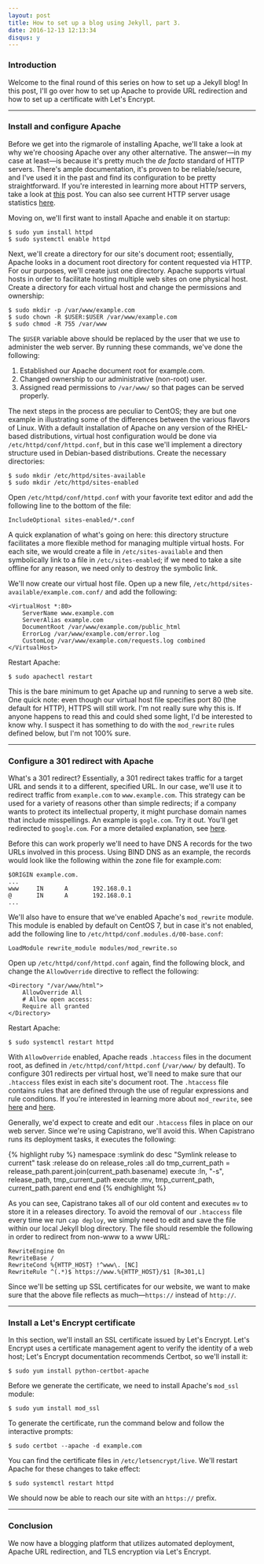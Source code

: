 ```yaml
---
layout: post
title: How to set up a blog using Jekyll, part 3.
date: 2016-12-13 12:13:34
disqus: y
---
```


### Introduction

Welcome to the final round of this series on how to set up a Jekyll blog! In this post, I'll go over how to set up Apache to provide URL redirection and how to set up a certificate with Let's Encrypt.

---

### Install and configure Apache

Before we get into the rigmarole of installing Apache, we'll take a look at why we're choosing Apache over any other alternative. The answer—in my case at least—is because it's pretty much the *de facto* standard of HTTP servers. There's ample documentation, it's proven to be reliable/secure, and I've used it in the past and find its configuration to be pretty straightforward. If you're interested in learning more about HTTP servers, take a look at [this](https://opensource.com/business/16/8/top-5-open-source-web-servers) post. You can also see current HTTP server usage statistics [here](https://w3techs.com/technologies/overview/web_server/all).

Moving on, we'll first want to install Apache and enable it on startup:

```
$ sudo yum install httpd
$ sudo systemctl enable httpd
```

Next, we'll create a directory for our site's document root; essentially, Apache looks in a document root directory for content requested via HTTP. For our purposes, we'll create just one directory. Apache supports virtual hosts in order to facilitate hosting multiple web sites on one physical host. Create a directory for each virtual host and change the permissions and ownership:

```
$ sudo mkdir -p /var/www/example.com
$ sudo chown -R $USER:$USER /var/www/example.com
$ sudo chmod -R 755 /var/www
```

The `$USER` variable above should be replaced by the user that we use to administer the web server. By running these commands, we've done the following:

1. Established our Apache document root for example.com.
2. Changed ownership to our administrative (non-root) user.
3. Assigned read permissions to `/var/www/` so that pages can be served properly.

The next steps in the process are peculiar to CentOS; they are but one example in illustrating some of the differences between the various flavors of Linux. With a default installation of Apache on any version of the RHEL-based distributions, virtual host configuration would be done via `/etc/httpd/conf/httpd.conf`, but in this case we'll implement a directory structure used in Debian-based distributions. Create the necessary directories:

```
$ sudo mkdir /etc/httpd/sites-available
$ sudo mkdir /etc/httpd/sites-enabled
```

Open `/etc/httpd/conf/httpd.conf` with your favorite text editor and add the following line to the bottom of the file:

```
IncludeOptional sites-enabled/*.conf
```

A quick explanation of what's going on here: this directory structure facilitates a more flexible method for managing multiple virtual hosts. For each site, we would create a file in `/etc/sites-available` and then symbolically link to a file in `/etc/sites-enabled`; if we need to take a site offline for any reason, we need only to destroy the symbolic link.

We'll now create our virtual host file. Open up a new file, `/etc/httpd/sites-available/example.com.conf/` and add the following:

```
<VirtualHost *:80>
    ServerName www.example.com
    ServerAlias example.com
    DocumentRoot /var/www/example.com/public_html
    ErrorLog /var/www/example.com/error.log
    CustomLog /var/www/example.com/requests.log combined
</VirtualHost>
```

Restart Apache:

```
$ sudo apachectl restart
```

This is the bare minimum to get Apache up and running to serve a web site. One quick note: even though our virtual host file specifies port 80 (the default for HTTP), HTTPS will still work. I'm not really sure why this is. If anyone happens to read this and could shed some light, I'd be interested to know why. I suspect it has something to do with the `mod_rewrite` rules defined below, but I'm not 100% sure.

---

### Configure a 301 redirect with Apache

What's a 301 redirect? Essentially, a 301 redirect takes traffic for a target URL and sends it to a different, specified URL. In our case, we'll use it to redirect traffic from `example.com` to `www.example.com`. This strategy can be used for a variety of reasons other than simple redirects; if a company wants to protect its intellectual property, it might purchase domain names that include misspellings. An example is `gogle.com`. Try it out. You'll get redirected to `google.com`. For a more detailed explanation, see [here](https://en.wikipedia.org/wiki/HTTP_301).

Before this can work properly we'll need to have DNS A records for the two URLs involved in this process. Using BIND DNS as an example, the records would look like the following within the zone file for example.com:

```
$ORIGIN example.com.
...
www		IN		A		192.168.0.1
@		IN		A		192.168.0.1
...
```

We'll also have to ensure that we've enabled Apache's `mod_rewrite` module. This module is enabled by default on CentOS 7, but in case it's not enabled, add the following line to `/etc/httpd/conf.modules.d/00-base.conf`:

```
LoadModule rewrite_module modules/mod_rewrite.so
```

Open up `/etc/httpd/conf/httpd.conf` again, find the following block, and change the `AllowOverride` directive to reflect the following:

```
<Directory "/var/www/html">
    AllowOverride All
    # Allow open access:
    Require all granted
</Directory>
```

Restart Apache:

```
$ sudo systemctl restart httpd
```

With `AllowOverride` enabled, Apache reads `.htaccess` files in the document root, as defined in `/etc/httpd/conf/httpd.conf` (`/var/www/` by default). To configure 301 redirects per virtual host, we'll need to make sure that our `.htaccess` files exist in each site's document root. The `.htaccess` file contains rules that are defined through the use of regular expressions and rule conditions. If you're interested in learning more about `mod_rewrite`, see [here](http://httpd.apache.org/docs/current/mod/mod_rewrite.html) and [here](http://httpd.apache.org/docs/current/mod/mod_rewrite.html). 

Generally, we'd expect to create and edit our `.htaccess` files in place on our web server. Since we're using Capistrano, we'll avoid this. When Capistrano runs its deployment tasks, it executes the following:

{% highlight ruby %}
namespace :symlink do
  desc "Symlink release to current"
  task :release do
    on release_roles :all do
      tmp_current_path = release_path.parent.join(current_path.basename)
      execute :ln, "-s", release_path, tmp_current_path
      execute :mv, tmp_current_path, current_path.parent
    end
  end
{% endhighlight %}

As you can see, Capistrano takes all of our old content and executes `mv` to store it in a releases directory. To avoid the removal of our `.htaccess` file every time we run `cap deploy`, we simply need to edit and save the file within our local Jekyll blog directory. The file should resemble the following in order to redirect from non-www to a www URL:

```
RewriteEngine On
RewriteBase /
RewriteCond %{HTTP_HOST} !^www\. [NC]
RewriteRule ^(.*)$ https://www.%{HTTP_HOST}/$1 [R=301,L]
```

Since we'll be setting up SSL certificates for our website, we want to make sure that the above file reflects as much—`https://` instead of `http://`. 

---

### Install a Let's Encrypt certificate

In this section, we'll install an SSL certificate issued by Let's Encrypt. Let's Encrypt uses a certificate management agent to verify the identity of a web host; Let's Encrypt documentation recommends Certbot, so we'll install it:

```
$ sudo yum install python-certbot-apache
```

Before we generate the certificate, we need to install Apache's `mod_ssl` module:

```
$ sudo yum install mod_ssl
```

To generate the certificate, run the command below and follow the interactive prompts:

```
$ sudo certbot --apache -d example.com
```

You can find the certificate files in `/etc/letsencrypt/live`. We'll restart Apache for these changes to take effect:

```
$ sudo systemctl restart httpd
```

We should now be able to reach our site with an `https://` prefix.

---

### Conclusion

We now have a blogging platform that utilizes automated deployment, Apache URL redirection, and TLS encryption via Let's Encrypt. 
